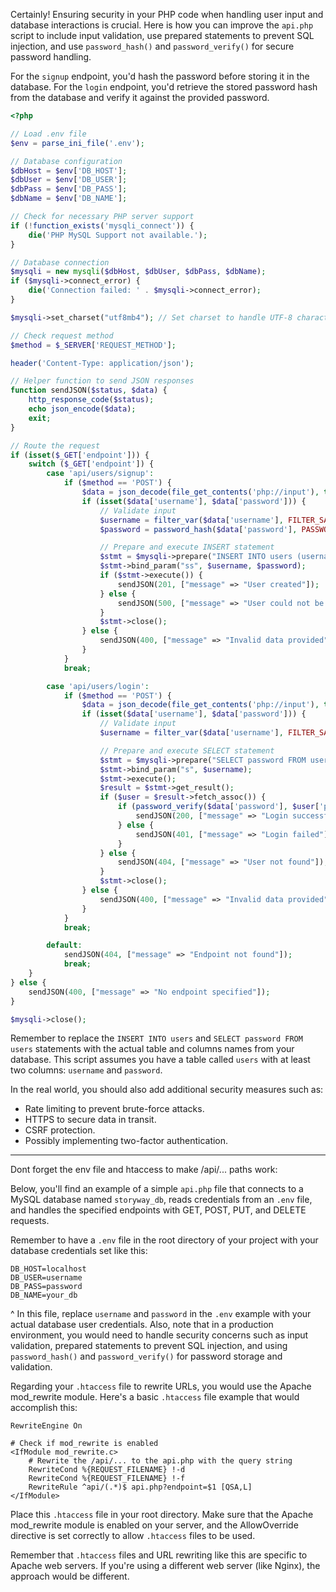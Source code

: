 
Certainly! Ensuring security in your PHP code when handling user input and database interactions is crucial. Here is how you can improve the `api.php` script to include input validation, use prepared statements to prevent SQL injection, and use `password_hash()` and `password_verify()` for secure password handling.

For the `signup` endpoint, you'd hash the password before storing it in the database. For the `login` endpoint, you'd retrieve the stored password hash from the database and verify it against the provided password.

```php
<?php

// Load .env file
$env = parse_ini_file('.env');

// Database configuration
$dbHost = $env['DB_HOST'];
$dbUser = $env['DB_USER'];
$dbPass = $env['DB_PASS'];
$dbName = $env['DB_NAME'];

// Check for necessary PHP server support
if (!function_exists('mysqli_connect')) {
    die('PHP MySQL Support not available.');
}

// Database connection
$mysqli = new mysqli($dbHost, $dbUser, $dbPass, $dbName);
if ($mysqli->connect_error) {
    die('Connection failed: ' . $mysqli->connect_error);
}

$mysqli->set_charset("utf8mb4"); // Set charset to handle UTF-8 characters properly

// Check request method
$method = $_SERVER['REQUEST_METHOD'];

header('Content-Type: application/json');

// Helper function to send JSON responses
function sendJSON($status, $data) {
    http_response_code($status);
    echo json_encode($data);
    exit;
}

// Route the request
if (isset($_GET['endpoint'])) {
    switch ($_GET['endpoint']) {
        case 'api/users/signup':
            if ($method == 'POST') {
                $data = json_decode(file_get_contents('php://input'), true);
                if (isset($data['username'], $data['password'])) {
                    // Validate input
                    $username = filter_var($data['username'], FILTER_SANITIZE_STRING);
                    $password = password_hash($data['password'], PASSWORD_DEFAULT); // Hash password

                    // Prepare and execute INSERT statement
                    $stmt = $mysqli->prepare("INSERT INTO users (username, password) VALUES (?, ?)");
                    $stmt->bind_param("ss", $username, $password);
                    if ($stmt->execute()) {
                        sendJSON(201, ["message" => "User created"]);
                    } else {
                        sendJSON(500, ["message" => "User could not be created"]);
                    }
                    $stmt->close();
                } else {
                    sendJSON(400, ["message" => "Invalid data provided"]);
                }
            }
            break;

        case 'api/users/login':
            if ($method == 'POST') {
                $data = json_decode(file_get_contents('php://input'), true);
                if (isset($data['username'], $data['password'])) {
                    // Validate input
                    $username = filter_var($data['username'], FILTER_SANITIZE_STRING);

                    // Prepare and execute SELECT statement
                    $stmt = $mysqli->prepare("SELECT password FROM users WHERE username = ?");
                    $stmt->bind_param("s", $username);
                    $stmt->execute();
                    $result = $stmt->get_result();
                    if ($user = $result->fetch_assoc()) {
                        if (password_verify($data['password'], $user['password'])) {
                            sendJSON(200, ["message" => "Login successful"]);
                        } else {
                            sendJSON(401, ["message" => "Login failed"]);
                        }
                    } else {
                        sendJSON(404, ["message" => "User not found"]);
                    }
                    $stmt->close();
                } else {
                    sendJSON(400, ["message" => "Invalid data provided"]);
                }
            }
            break;

        default:
            sendJSON(404, ["message" => "Endpoint not found"]);
            break;
    }
} else {
    sendJSON(400, ["message" => "No endpoint specified"]);
}

$mysqli->close();
```

Remember to replace the `INSERT INTO users` and `SELECT password FROM users` statements with the actual table and columns names from your database. This script assumes you have a table called `users` with at least two columns: `username` and `password`.

In the real world, you should also add additional security measures such as:

- Rate limiting to prevent brute-force attacks.
- HTTPS to secure data in transit.
- CSRF protection.
- Possibly implementing two-factor authentication.


---

Dont forget the env file and htaccess to make /api/... paths work:

Below, you'll find an example of a simple `api.php` file that connects to a MySQL database named `storyway_db`, reads credentials from an `.env` file, and handles the specified endpoints with GET, POST, PUT, and DELETE requests.

Remember to have a `.env` file in the root directory of your project with your database credentials set like this:

```
DB_HOST=localhost
DB_USER=username
DB_PASS=password
DB_NAME=your_db
```


^ In this file, replace `username` and `password` in the `.env` example with your actual database user credentials. Also, note that in a production environment, you would need to handle security concerns such as input validation, prepared statements to prevent SQL injection, and using `password_hash()` and `password_verify()` for password storage and validation.


Regarding your `.htaccess` file to rewrite URLs, you would use the Apache mod_rewrite module. Here's a basic `.htaccess` file example that would accomplish this:

```
RewriteEngine On

# Check if mod_rewrite is enabled
<IfModule mod_rewrite.c>
    # Rewrite the /api/... to the api.php with the query string
    RewriteCond %{REQUEST_FILENAME} !-d
    RewriteCond %{REQUEST_FILENAME} !-f
    RewriteRule ^api/(.*)$ api.php?endpoint=$1 [QSA,L]
</IfModule>
```

Place this `.htaccess` file in your root directory. Make sure that the Apache mod_rewrite module is enabled on your server, and the AllowOverride directive is set correctly to allow `.htaccess` files to be used.

Remember that `.htaccess` files and URL rewriting like this are specific to Apache web servers. If you're using a different web server (like Nginx), the approach would be different.